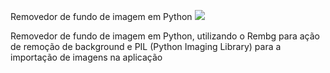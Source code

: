Removedor de fundo de imagem em Python 
            <img src="https://cdn.jsdelivr.net/gh/devicons/devicon/icons/python/python-original.svg" />
          

Removedor de fundo de imagem em Python, utilizando o Rembg para ação de remoção de background e PIL (Python Imaging Library) para a importação de imagens na aplicação

